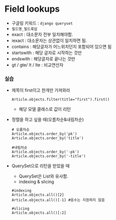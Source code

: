 # Field lookups

- 구글링 키워드 : `django queryset`
- `필드명_필드룩업`
- exact : 대소문자 전부 일치해야함.
- iexact : 대소문자는 상관없이 일치하면 됨.
- contains : 해당글자가 어느위치던지 포함되어 있으면 됨
- startswith : 해당 글자로 시작하는 것만
- endswith : 해당글자로 끝나는 것만
- gt / gte/ lt / lte : 비교연산자

### 실습

- 제목이 first이고 한개만 가져와라

  ```
  Article.objects.filter(title="first").first()
  ```

  - 해당 모델 클래스로 값이 리턴

  

- 정렬을 하고 싶을 때(오름차순&내림차순)

  ```
  # 오름차순
  Article.objects.order_by('pk')
  Article.objects.order_by('title')
  
  #내림차순
  Article.objects.order_by('-pk')
  Article.objects.order_by('-title')
  ```



- QuerySet으로 리턴을 받았을 때

  - QuerySet은 List와 유사함.
  - indexing & slicing

  ```
  #indexing
  Article.objectx.all()[2]
  Article.objectx.all()[-1] #음수는 지원하지 않음
  
  #slicing
  Article.objects.all()[:2]
  ```

  